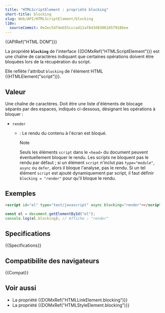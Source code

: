 ```yaml
---
title: "HTMLScriptElement : propriété blocking"
short-title: blocking
slug: Web/API/HTMLScriptElement/blocking
l10n:
  sourceCommit: 0e2ec54f4eb55cccad11af843d83061857918bee
---
```


{{APIRef("HTML DOM")}}

La propriété **`blocking`** de l'interface {{DOMxRef("HTMLScriptElement")}} est une chaîne de caractères indiquant que certaines opérations doivent être bloquées lors de la récupération du script.

Elle reflète l'attribut `blocking` de l'élément HTML {{HTMLElement("script")}}.

## Valeur

Une chaîne de caractères. Doit être une liste d'éléments de blocage séparés par des espaces, indiqués ci-dessous, désignant les opérations à bloquer&nbsp;:

- `render`
  - : Le rendu du contenu à l'écran est bloqué.

    > [!NOTE]
    > Seuls les éléments `script` dans le `<head>` du document peuvent éventuellement bloquer le rendu. Les scripts ne bloquent pas le rendu par défaut&nbsp;; si un élément `script` n'inclut pas `type="module"`, `async` ou `defer`, alors il bloque l'analyse, pas le rendu. Si un tel élément `script` est ajouté dynamiquement par script, il faut définir `blocking = "render"` pour qu'il bloque le rendu.

## Exemples

```html
<script id="el" type="text/javascript" async blocking="render"></script>
```

```js
const el = document.getElementById("el");
console.log(el.blocking); // Affiche : "render"
```

## Specifications

{{Specifications}}

## Compatibilite des navigateurs

{{Compat}}

## Voir aussi

- La propriété {{DOMxRef("HTMLLinkElement.blocking")}}
- La propriété {{DOMxRef("HTMLStyleElement.blocking")}}
